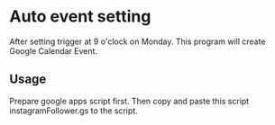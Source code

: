 # Auto event setting

After setting trigger at 9 o'clock on Monday.
This program will create Google Calendar Event.

## Usage

Prepare google apps script first.
Then copy and paste this script instagramFollower.gs to the script.
